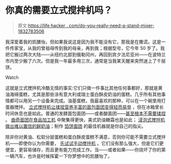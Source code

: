 # 你真的需要立式搅拌机吗？

> 原文:[https://life hacker . com/do-you-really-need-a-stand-mixer-1832783506](https://lifehacker.com/do-you-really-need-a-stand-mixer-1832783506)

我深爱着我的凯膳怡，但如果我说这是因为我不能没有它，那我是在撒谎。这是一件传家宝，从我的曾祖母传到我的母亲，再到我；根据型号，它今年 50 岁了。我把它搬过两次大陆——从纽约北部到俄勒冈州，再回到宾夕法尼亚州——在波特兰市内至少搬了六次。但是我一年最多用三次，通常是当我某天醒来突然迷上了千层饼。

Watch

这就是立式搅拌机冷酷无情的事实:它们只做一件事比其他任何事都好，那就是黄油海绵蛋糕，尤其是那些涂有意大利或瑞士蛋白酥皮奶油的蛋糕。几乎所有其他事情都可以用另一个设备来完成。油基蛋糕，我最喜欢的那种，可以在一个碗里用打蛋器搅拌。 [立式搅拌机让揉捏营养丰富的面包面团变得轻而易举](https://skillet.lifehacker.com/i-tried-aldis-60-stand-mixer-and-its-pretty-good-1819492945) ，但在冰箱里长时间休息也是如此。普通的发酵面包面团——或者酸面团——[甚至根本不需要揉捏](https://skillet.lifehacker.com/clean-out-your-fridge-by-baking-some-bread-1823311147) 。 [曲奇面团在食品加工机](https://skillet.lifehacker.com/you-can-make-most-cookies-with-cold-hard-butter-1830983979) 中聚集得更快，美式奶油糖霜也是如此； [浸泡式搅拌机做出难以置信的鲜奶油](https://lifehacker.com/make-fresh-whipped-cream-with-a-hand-blender-1741360322)；制作 [馅饼面团](https://skillet.lifehacker.com/for-better-pie-crust-resort-to-violence-1798295233) 的最佳机器就是你自己的指尖。

除非你对黄油、松软分层蛋糕和蛋白酥皮蛋糕不满意，否则你可能不需要立式搅拌机——即使你认为你需要， [先试试手动搅拌机](https://lifehacker.com/buy-the-cheap-thing-first-1832358114) 。它们没有那么强大，但是它们更便宜，更容易储存，而且更有能力完成工作。当——或者如果——你烧坏了你的第一辆汽车，也许是时候挥霍一下你梦想中的凯膳怡了。